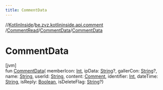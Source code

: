 ```yaml
---
title: CommentData
---
```

//[KotlinInside](../../../../index.html)/[be.zvz.kotlininside.api.comment](../../index.html)
/[CommentRead](../index.html)/[CommentData](index.html)/[CommentData](-comment-data.html)

# CommentData

[jvm]\
fun [CommentData](-comment-data.html)(
memberIcon: [Int](https://kotlinlang.org/api/latest/jvm/stdlib/kotlin/-int/index.html),
ipData: [String](https://kotlinlang.org/api/latest/jvm/stdlib/kotlin/-string/index.html)?,
gallerCon: [String](https://kotlinlang.org/api/latest/jvm/stdlib/kotlin/-string/index.html)?,
name: [String](https://kotlinlang.org/api/latest/jvm/stdlib/kotlin/-string/index.html),
userId: [String](https://kotlinlang.org/api/latest/jvm/stdlib/kotlin/-string/index.html),
content: [Comment](../../../be.zvz.kotlininside.api.type.comment/-comment/index.html),
identifier: [Int](https://kotlinlang.org/api/latest/jvm/stdlib/kotlin/-int/index.html),
dateTime: [String](https://kotlinlang.org/api/latest/jvm/stdlib/kotlin/-string/index.html),
isReply: [Boolean](https://kotlinlang.org/api/latest/jvm/stdlib/kotlin/-boolean/index.html),
isDeleteFlag: [String](https://kotlinlang.org/api/latest/jvm/stdlib/kotlin/-string/index.html)?)




